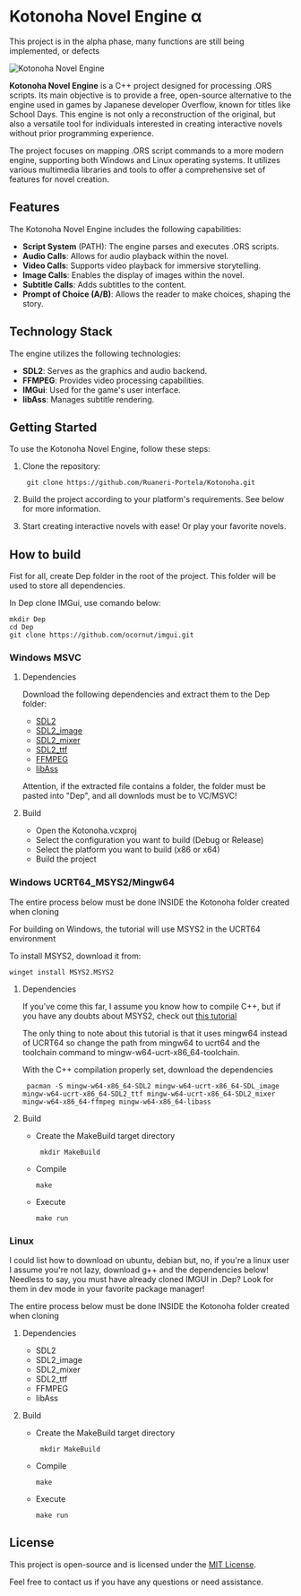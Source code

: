 # Kotonoha Novel Engine α

This project is in the alpha phase, many functions are still being implemented, or defects

![Kotonoha Novel Engine](https://github.com/Ruaneri-Portela/Kotonoha/blob/378c55fe9ea7277847b54267e8046a66357c9b21/Kotonoha.gif)

**Kotonoha Novel Engine** is a C++ project designed for processing .ORS scripts. Its main objective is to provide a free, open-source alternative to the engine used in games by Japanese developer Overflow, known for titles like School Days. This engine is not only a reconstruction of the original, but also a versatile tool for individuals interested in creating interactive novels without prior programming experience.

The project focuses on mapping .ORS script commands to a more modern engine, supporting both Windows and Linux operating systems. It utilizes various multimedia libraries and tools to offer a comprehensive set of features for novel creation.

## Features

The Kotonoha Novel Engine includes the following capabilities:

- **Script System** (PATH): The engine parses and executes .ORS scripts.
- **Audio Calls**: Allows for audio playback within the novel.
- **Video Calls**: Supports video playback for immersive storytelling.
- **Image Calls**: Enables the display of images within the novel.
- **Subtitle Calls**: Adds subtitles to the content.
- **Prompt of Choice (A/B)**: Allows the reader to make choices, shaping the story.

## Technology Stack

The engine utilizes the following technologies:

- **SDL2**: Serves as the graphics and audio backend.
- **FFMPEG**: Provides video processing capabilities.
- **IMGui**: Used for the game's user interface.
- **libAss**: Manages subtitle rendering.

## Getting Started

To use the Kotonoha Novel Engine, follow these steps:

1. Clone the repository:

        git clone https://github.com/Ruaneri-Portela/Kotonoha.git

2. Build the project according to your platform's requirements. See below for more information.

3. Start creating interactive novels with ease! Or play your favorite novels.

## How to build

Fist for all, create Dep folder in the root of the project. This folder will be used to store all dependencies.

In Dep clone IMGui, use comando below:

    mkdir Dep
    cd Dep
    git clone https://github.com/ocornut/imgui.git

### Windows MSVC

1. Dependencies

    Download the following dependencies and extract them to the Dep folder:

    - [SDL2](https://www.libsdl.org/download-2.0.php)
    - [SDL2_image](https://www.libsdl.org/projects/SDL_image/)
    - [SDL2_mixer](https://www.libsdl.org/projects/SDL_mixer/)
    - [SDL2_ttf](https://www.libsdl.org/projects/SDL_ttf/)
    - [FFMPEG](https://github.com/ShiftMediaProject/FFmpeg/releases)
    - [libAss](https://github.com/ShiftMediaProject/libass/releases)

    Attention, if the extracted file contains a folder, the folder must be pasted into "Dep", and all downlods must be to VC/MSVC!


2. Build

    - Open the Kotonoha.vcxproj
    - Select the configuration you want to build (Debug or Release)
    - Select the platform you want to build (x86 or x64)
    - Build the project

### Windows UCRT64_MSYS2/Mingw64

The entire process below must be done INSIDE the Kotonoha folder created when cloning

For building on Windows, the tutorial will use MSYS2 in the UCRT64 environment

To install MSYS2, download it from:

    winget install MSYS2.MSYS2

1. Dependencies

    If you've come this far, I assume you know how to compile C++, but if you have any doubts about MSYS2, check out [this tutorial]([https://github.com/ShiftMediaProject/libass/releases])

    The only thing to note about this tutorial is that it uses mingw64 instead of UCRT64 so change the path from mingw64 to ucrt64 and the toolchain command to mingw-w64-ucrt-x86_64-toolchain.

    With the C++ compilation properly set, download the dependencies

        pacman -S mingw-w64-x86_64-SDL2 mingw-w64-ucrt-x86_64-SDL_image mingw-w64-ucrt-x86_64-SDL2_ttf mingw-w64-ucrt-x86_64-SDL2_mixer mingw-w64-x86_64-ffmpeg mingw-w64-x86_64-libass 

2. Build

    - Create the MakeBuild target directory
      
           mkdir MakeBuild
      
    - Compile
      
          make
      
     - Execute

           make run

### Linux

I could list how to download on ubuntu, debian but, no, if you're a linux user I assume you're not lazy, download g++ and the dependencies below! Needless to say, you must have already cloned IMGUI in .Dep? Look for them in dev mode in your favorite package manager!

The entire process below must be done INSIDE the Kotonoha folder created when cloning

1. Dependencies

    - SDL2
    - SDL2_image
    - SDL2_mixer
    - SDL2_ttf
    - FFMPEG
    - libAss

2. Build

    - Create the MakeBuild target directory
      
           mkdir MakeBuild
      
    - Compile
      
          make
      
     - Execute

           make run

## License

This project is open-source and is licensed under the [MIT License](LICENSE.md).

Feel free to contact us if you have any questions or need assistance.
